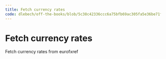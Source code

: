```yaml
---
title: Fetch currency rates
code: dlebech/off-the-books/blob/5c38c42336ccc6a75bfb69ac305fa5e36be71f36/src/lambda/currencies.js
---
```


# Fetch currency rates

Fetch currency rates from eurofxref
